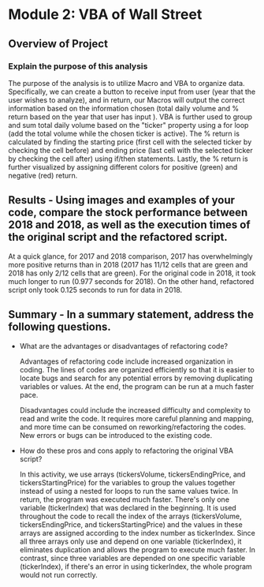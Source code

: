 # Module 2: VBA of Wall Street

## Overview of Project

### Explain the purpose of this analysis

The purpose of the analysis is to utilize Macro and VBA to organize data. Specifically, we can create a button to receive input from user (year that the user wishes to analyze), and in return, our Macros will output the correct information based on the information chosen (total daily volume and % return based on the year that user has input ).  VBA is further used to group and sum total daily volume based on the "ticker" property using a for loop (add the total volume while the chosen ticker is active). The % return is calculated by finding the starting price (first cell with the selected ticker by checking the cell before) and ending price (last cell with the selected ticker by checking the cell after) using if/then statements. Lastly, the % return is further visualized by assigning different colors for positive (green) and negative (red) return.

## Results - Using images and examples of your code, compare the stock performance between 2018 and 2018, as well as the execution times of the original script and the refactored script.

At a quick glance, for 2017 and 2018 comparison, 2017 has overwhelmingly more positive returns than in 2018 (2017 has 11/12 cells that are green and 2018 has only 2/12 cells that are green). For the original code in 2018, it took much longer to run (0.977 seconds for 2018). On the other hand, refactored script only took 0.125 seconds to run for data in 2018.

## Summary - In a summary statement, address the following questions.
- What are the advantages or disadvantages of refactoring code?

  Advantages of refactoring code include increased organization in coding. The lines of codes are organized efficiently so that it is easier to locate bugs and search for any   potential errors by removing duplicating variables or values. At the end, the program can be run at a much faster pace.

  Disadvantages could include the increased difficulty and complexity to read and write the code. It requires more careful planning and mapping, and more time can be consumed on reworking/refactoring the codes. New errors or bugs can be introduced to the existing code. 

- How do these pros and cons apply to refactoring the original VBA script?

  In this activity, we use arrays (tickersVolume, tickersEndingPrice, and tickersStartingPrice) for the variables to group the values together instead of using a nested for loops to run the same values twice. In return, the program was executed much faster. There's only one variable (tickerIndex) that was declared in the beginning. It is used throughout the code to recall the index of the arrays (tickersVolume, tickersEndingPrice, and tickersStartingPrice) and the values in these arrays are assigned according to the index number as tickerIndex. Since all three arrays only use and depend on one variable (tickerIndex), it eliminates duplication and allows the program to execute much faster. 
In contrast, since three variables are depended on one specific variable (tickerIndex), if there's an error in using tickerIndex, the whole program would not run correctly.


